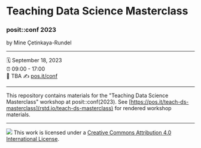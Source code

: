 # Teaching Data Science Masterclass

### posit::conf 2023

by Mine Çetinkaya-Rundel

------------------------------------------------------------------------

:spiral_calendar: September 18, 2023\
:alarm_clock: 09:00 - 17:00\
:hotel: TBA
:writing_hand: [pos.it/conf](http://pos.it/conf)

------------------------------------------------------------------------

This repository contains materials for the "Teaching Data Science Masterclass" workshop at posit::conf(2023). See [https://pos.it/teach-ds-masterclass](rstd.io/teach-ds-masterclass) for rendered workshop materials.

------------------------------------------------------------------------

![](https://i.creativecommons.org/l/by/4.0/88x31.png) This work is licensed under a [Creative Commons Attribution 4.0 International License](https://creativecommons.org/licenses/by/4.0/).
